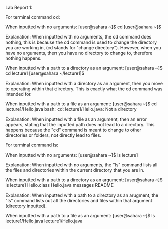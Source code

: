 Lab Report 1:

For terminal command cd:

When inputted with no arguments:
[user@sahara ~]$ cd
[user@sahara ~]$ 

Explanation: When inputted with no arguments, the cd command does nothing, this is because the cd command is used to change the directory you are working in, (cd stands for "change directory").
             However, when you have no arguments, then you have no directory to change to, therefore nothing happens.

When inputted with a path to a directory as an argument:
[user@sahara ~]$ cd lecture1
[user@sahara ~/lecture1]$ 

Explanation: When inputted with a directory as an argument, then you move to operating within that directory. This is exactly what the cd command was intended for. 

When inputted with a path to a file as an argument:
[user@sahara ~]$ cd lecture1/Hello.java
bash: cd: lecture1/Hello.java: Not a directory

Explanation: When inputted with a file as an argument, then an error appears, stating that the inputted path does not lead to a directory. This happens because the "cd" command is meant to change to other 
             directories or folders, not directly lead to files. 

For terminal command ls:

When inputted with no arguments:
[user@sahara ~]$ ls 
lecture1

Explanation: When inputted with no arguments, the "ls" command lists all the files and directories within the current directory that you are in. 

When inputted with a path to a directory as an argument:
[user@sahara ~]$ ls lecture1
Hello.class  Hello.java  messages  README

Explanation: When inputted with a path to a directory as an arugment, the "ls" command lists out all the directories and files within that argument (directory inputted).

When inputted with a path to a file as an argument:
[user@sahara ~]$ ls lecture1/Hello.java
lecture1/Hello.java

